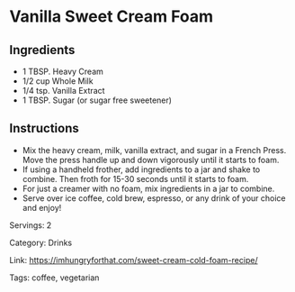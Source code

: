 # Vanilla Sweet Cream Foam

## Ingredients

- 1 TBSP. Heavy Cream
- 1/2 cup Whole Milk
- 1/4 tsp. Vanilla Extract
- 1 TBSP. Sugar (or sugar free sweetener)

## Instructions

- Mix the heavy cream, milk, vanilla extract, and sugar in a French Press. Move the press handle up and down vigorously until it starts to foam.
- If using a handheld frother, add ingredients to a jar and shake to combine. Then froth for 15-30 seconds until it starts to foam.
- For just a creamer with no foam, mix ingredients in a jar to combine.
- Serve over ice coffee, cold brew, espresso, or any drink of your choice and enjoy!

Servings: 2

Category: Drinks

Link: https://imhungryforthat.com/sweet-cream-cold-foam-recipe/

Tags: coffee, vegetarian

